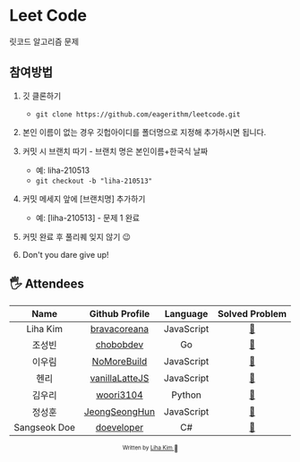 # Leet Code

릿코드 알고리즘 문제

## 참여방법

1.  깃 클론하기
    - `git clone https://github.com/eagerithm/leetcode.git`
2.  본인 이름이 없는 경우 깃헙아이디를 폴더명으로 지정해 추가하시면 됩니다.
3.  커밋 시 브랜치 따기 - 브랜치 명은 본인이름+한국식 날짜

    - 예: liha-210513
    - `git checkout -b "liha-210513"`

4.  커밋 메세지 앞에 [브랜치명] 추가하기
    - 예: [liha-210513] - 문제 1 완료
5.  커밋 완료 후 풀리퀘 잊지 않기 😉
6.  Don't you dare give up!

## 🖐 Attendees

|     Name     |                    Github Profile                    |  Language  |           Solved Problem           |
| :----------: | :--------------------------------------------------: | :--------: | :--------------------------------: |
|   Liha Kim   |   [bravacoreana](https://github.com/bravacoreana)    | JavaScript |  [:link:](bravacoreana/README.md)  |
|    조성빈    |      [chobobdev](https://github.com/chobobdev)       |     Go     |   [:link:](chobobdev/README.md)    |
|    이우림    |    [NoMoreBuild](https://github.com/NoMoreBuild)     | JavaScript |  [:link:](nomorebuild/README.md)   |
|     헨리     |     [vanillaLatteJS](https://github.com/devgony)     | JavaScript | [:link:](vanillaLatteJS/README.md) |
|    김우리    |      [woori3104](https://github.com/woori3104)       |   Python   |   [:link:](woori3104/README.md)    |
|    정성훈    | [JeongSeongHun](https://github.com/JeongSeongHun054) | JavaScript | [:link:](JeongSeongHun/README.md)  |
| Sangseok Doe |      [doeveloper](https://github.com/ldss3sang)      |     C#     |   [:link:](doeveloper/README.md)   |

<div align="center">

<sub><sup>Written by <a href="https://github.com/bravacoreana">Liha Kim </a></sup></sub><small>🍑</small>

</div>
